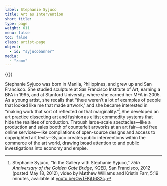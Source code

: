 ```yaml
---
label: Stephanie Syjuco
title: Art as Intervention
short_title:
type: page
weight: 611
menu: false
toc: false
class: artist-page
object:
  - id: "syjucobanner"
media:
  - "zoom"
---
```

{{<q-figure id="syjucobanner">}}

Stephanie Syjuco was born in Manila, Philippines, and grew up and San Francisco. She studied sculpture at San Francisco Institute of Art, earning a BFA in 1995, and at Stanford University, where she earned her MFA in 2005. As a young artist, she recalls that “there weren’t a lot of examples of people that looked like me that made artwork,” and she became interested in “making work that sort of reflected on that marginality.”[^1] She developed an art practice dissecting art and fashion as elitist commodity systems that hide the realities of production. Through large-scale spectacles—like a production and sales booth of counterfeit artworks at an art fair—and free online services—like compilations of open-source designs and access to copyrighted art texts—Syjuco creates public interventions within the commerce of the art world, drawing broad attention to and public investigations into economy and empire.

[^1]: Stephanie Syjuco, “In the Gallery with Stephanie Syjuco,” *75th Anniversary of the Golden Gate Bridge*, KQED, San Francisco, 2012 (posted May 18, 2012), video by Matthew Williams and Kristin Farr, 5:19 minutes, available at [youtu.be/OwTFKjU6S2c](https://youtu.be/OwTFKjU6S2c).
